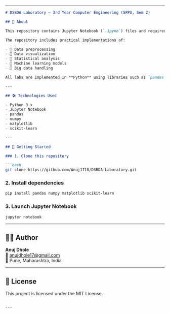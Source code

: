 

---

```markdown
# DSBDA Laboratory – 3rd Year Computer Engineering (SPPU, Sem 2)

## 📘 About

This repository contains Jupyter Notebook (`.ipynb`) files and required datasets for the **Data Science and Big Data Analytics (DSBDA)** laboratory. It is part of the 3rd Year **Computer Engineering** curriculum at **Savitribai Phule Pune University (SPPU)**, Semester 2.

The repository includes practical implementations of:

- 🔹 Data preprocessing  
- 🔹 Data visualization  
- 🔹 Statistical analysis  
- 🔹 Machine learning models  
- 🔹 Big data handling  

All labs are implemented in **Python** using libraries such as `pandas`, `numpy`, `matplotlib`, and `scikit-learn`.

---

## 🛠️ Technologies Used

- Python 3.x  
- Jupyter Notebook  
- pandas  
- numpy  
- matplotlib  
- scikit-learn  

---

## 🚀 Getting Started

### 1. Clone this repository

```bash
git clone https://github.com/Anuj1718/DSBDA-Laboratory.git
```

### 2. Install dependencies

```bash
pip install pandas numpy matplotlib scikit-learn
```

### 3. Launch Jupyter Notebook

```bash
jupyter notebook
```

---

## 👨‍💻 Author

**Anuj Dhole**  
📧 anujdhole17@gmail.com  
📍 Pune, Maharashtra, India

---

## 📜 License

This project is licensed under the MIT License.
```

---

